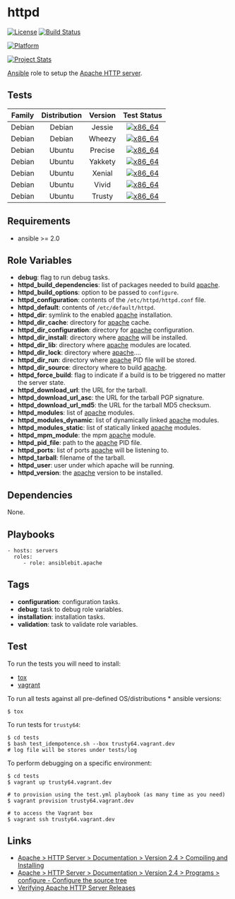 # httpd

[![License](https://img.shields.io/badge/license-New%20BSD-blue.svg?style=flat)](https://raw.githubusercontent.com/ansiblebit/httpd/master/LICENSE)
[![Build Status](https://travis-ci.org/ansiblebit/httpd.svg?branch=master)](https://travis-ci.org/ansiblebit/httpd)

[![Platform](http://img.shields.io/badge/platform-ubuntu-dd4814.svg?style=flat)](#)

[![Project Stats](https://www.openhub.net/p/ansiblebit-httpd/widgets/project_thin_badge.gif)](https://www.openhub.net/p/ansiblebit-httpd/)

[Ansible][ansible] role to setup the [Apache HTTP server][apache].


## Tests

| Family | Distribution | Version | Test Status |
|:-:|:-:|:-:|:-:|
| Debian | Debian  | Jessie  | [![x86_64](http://img.shields.io/badge/x86_64-passed-006400.svg?style=flat)](#) |
| Debian | Debian  | Wheezy  | [![x86_64](http://img.shields.io/badge/x86_64-passed-006400.svg?style=flat)](#) |
| Debian | Ubuntu  | Precise | [![x86_64](http://img.shields.io/badge/x86_64-passed-006400.svg?style=flat)](#) |
| Debian | Ubuntu  | Yakkety | [![x86_64](http://img.shields.io/badge/x86_64-passed-006400.svg?style=flat)](#) |
| Debian | Ubuntu  | Xenial  | [![x86_64](http://img.shields.io/badge/x86_64-passed-006400.svg?style=flat)](#) |
| Debian | Ubuntu  | Vivid   | [![x86_64](http://img.shields.io/badge/x86_64-passed-006400.svg?style=flat)](#) |
| Debian | Ubuntu  | Trusty  | [![x86_64](http://img.shields.io/badge/x86_64-passed-006400.svg?style=flat)](#) |


## Requirements

- ansible >= 2.0


## Role Variables

- **debug**: flag to run debug tasks.
- **httpd_build_dependencies**: list of packages needed to build [apache][apache].
- **httpd_build_options**: option to be passed to `configure`.
- **httpd_configuration**: contents of the `/etc/httpd/httpd.conf` file.
- **httpd_default**: contents of `/etc/default/httpd`.
- **httpd_dir**: symlink to the enabled [apache][apache] installation.
- **httpd_dir_cache**: directory for [apache][apache] cache.
- **httpd_dir_configuration**: directory for [apache][apache] configuration.
- **httpd_dir_install**: directory where [apache][apache] will be installed.
- **httpd_dir_lib**: directory where [apache][apache] modules are located.
- **httpd_dir_lock**: directory where [apache][apache]....
- **httpd_dir_run**: directory where [apache][apache] PID file will be stored.
- **httpd_dir_source**: directory where to build [apache][apache].
- **httpd_force_build**: flag to indicate if a build is to be triggered no matter the server state.
- **httpd_download_url**: the URL for the tarball.
- **httpd_download_url_asc**: the URL for the tarball PGP signature.
- **httpd_download_url_md5**: the URL for the tarball MD5 checksum.
- **httpd_modules**: list of [apache][apache] modules.
- **httpd_modules_dynamic**: list of dynamically linked [apache][apache] modules.
- **httpd_modules_static**: list of statically linked [apache][apache] modules.
- **httpd_mpm_module**: the mpm [apache][apache] module.
- **httpd_pid_file**: path to the [apache][apache] PID file.
- **httpd_ports**: list of ports [apache][apache] will be listening to.
- **httpd_tarball**: filename of the tarball.
- **httpd_user**: user under which apache will be running.
- **httpd_version**: the [apache][apache] version to be installed.


## Dependencies

None.


## Playbooks

    - hosts: servers
      roles:
         - role: ansiblebit.apache


## Tags

- **configuration**: configuration tasks.
- **debug**: task to debug role variables.
- **installation**: installation tasks.
- **validation**: task to validate role variables.


## Test

To run the tests you will need to install:

- [tox](https://tox.readthedocs.org/)
- [vagrant](https://www.vagrantup.com/)

To run all tests against all pre-defined OS/distributions * ansible versions:

```
$ tox
```

To run tests for `trusty64`:

```
$ cd tests
$ bash test_idempotence.sh --box trusty64.vagrant.dev
# log file will be stores under tests/log
```

To perform debugging on a specific environment:

```
$ cd tests
$ vagrant up trusty64.vagrant.dev

# to provision using the test.yml playbook (as many time as you need)
$ vagrant provision trusty64.vagrant.dev

# to access the Vagrant box
$ vagrant ssh trusty64.vagrant.dev
```


## Links

- [Apache > HTTP Server > Documentation > Version 2.4 > Compiling and Installing](https://httpd.apache.org/docs/current/install.html)
- [Apache > HTTP Server > Documentation > Version 2.4 > Programs > configure - Configure the source tree](https://httpd.apache.org/docs/current/programs/configure.html)
- [Verifying Apache HTTP Server Releases](http://httpd.apache.org/dev/verification.html)


[ansible]:  https://ansible.com/    "Ansible"
[apache]:   http://httpd.apache.org/    "Apache HTTP server"
